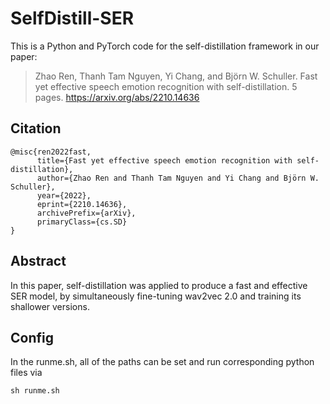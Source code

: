 # SelfDistill-SER

This is a Python and PyTorch code for the self-distillation framework in our paper: 

>Zhao Ren, Thanh Tam Nguyen, Yi Chang, and Björn W. Schuller. Fast yet effective speech emotion recognition with self-distillation. 5 pages. https://arxiv.org/abs/2210.14636

## Citation

```
@misc{ren2022fast,
      title={Fast yet effective speech emotion recognition with self-distillation}, 
      author={Zhao Ren and Thanh Tam Nguyen and Yi Chang and Björn W. Schuller},
      year={2022},
      eprint={2210.14636},
      archivePrefix={arXiv},
      primaryClass={cs.SD}
}
```

## Abstract

In this paper, self-distillation was applied to produce a fast and effective SER model, by simultaneously fine-tuning wav2vec 2.0 and training its shallower versions.

## Config

In the runme.sh, all of the paths can be set and run corresponding python files via 

```
sh runme.sh
```

